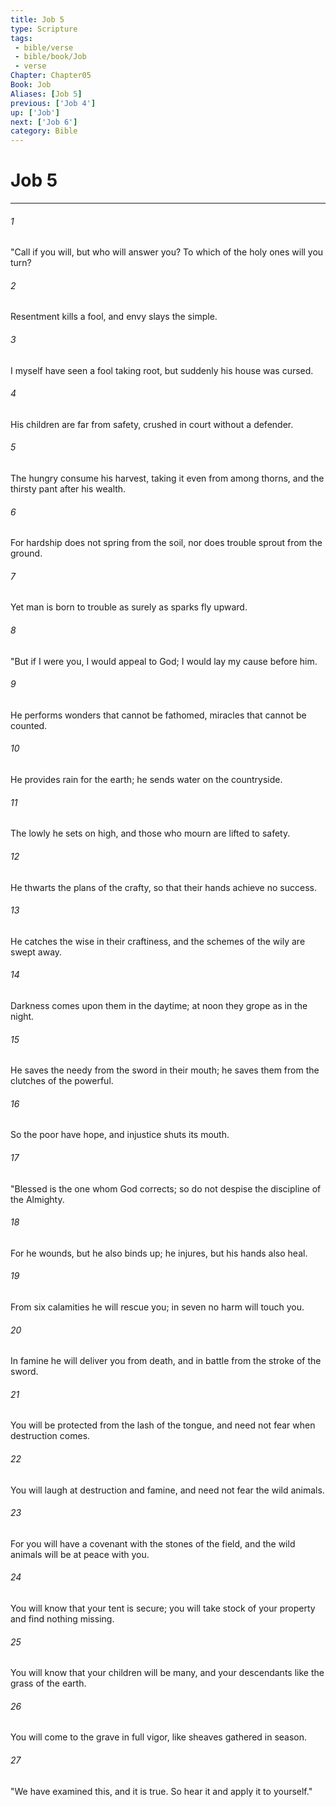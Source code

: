 ```yaml
---
title: Job 5
type: Scripture
tags:
 - bible/verse
 - bible/book/Job
 - verse
Chapter: Chapter05
Book: Job
Aliases: [Job 5]
previous: ['Job 4']
up: ['Job']
next: ['Job 6']
category: Bible
---
```

# Job 5

***


###### 1 
"Call if you will, but who will answer you? To which of the holy ones will you turn? 

###### 2 
Resentment kills a fool, and envy slays the simple. 

###### 3 
I myself have seen a fool taking root, but suddenly his house was cursed. 

###### 4 
His children are far from safety, crushed in court without a defender. 

###### 5 
The hungry consume his harvest, taking it even from among thorns, and the thirsty pant after his wealth. 

###### 6 
For hardship does not spring from the soil, nor does trouble sprout from the ground. 

###### 7 
Yet man is born to trouble as surely as sparks fly upward. 

###### 8 
"But if I were you, I would appeal to God; I would lay my cause before him. 

###### 9 
He performs wonders that cannot be fathomed, miracles that cannot be counted. 

###### 10 
He provides rain for the earth; he sends water on the countryside. 

###### 11 
The lowly he sets on high, and those who mourn are lifted to safety. 

###### 12 
He thwarts the plans of the crafty, so that their hands achieve no success. 

###### 13 
He catches the wise in their craftiness, and the schemes of the wily are swept away. 

###### 14 
Darkness comes upon them in the daytime; at noon they grope as in the night. 

###### 15 
He saves the needy from the sword in their mouth; he saves them from the clutches of the powerful. 

###### 16 
So the poor have hope, and injustice shuts its mouth. 

###### 17 
"Blessed is the one whom God corrects; so do not despise the discipline of the Almighty. 

###### 18 
For he wounds, but he also binds up; he injures, but his hands also heal. 

###### 19 
From six calamities he will rescue you; in seven no harm will touch you. 

###### 20 
In famine he will deliver you from death, and in battle from the stroke of the sword. 

###### 21 
You will be protected from the lash of the tongue, and need not fear when destruction comes. 

###### 22 
You will laugh at destruction and famine, and need not fear the wild animals. 

###### 23 
For you will have a covenant with the stones of the field, and the wild animals will be at peace with you. 

###### 24 
You will know that your tent is secure; you will take stock of your property and find nothing missing. 

###### 25 
You will know that your children will be many, and your descendants like the grass of the earth. 

###### 26 
You will come to the grave in full vigor, like sheaves gathered in season. 

###### 27 
"We have examined this, and it is true. So hear it and apply it to yourself." 
